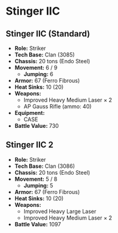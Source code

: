 # Stinger IIC
## Stinger IIC (Standard)
- **Role:** Striker
- **Tech Base:** Clan (3085)
- **Chassis:** 20 tons (Endo Steel)
- **Movement:** 6 / 9
  - **Jumping:** 6
- **Armor:** 67 (Ferro Fibrous)
- **Heat Sinks:** 10 (20)
- **Weapons:**
  - Improved Heavy Medium Laser × 2
  - AP Gauss Rifle (ammo: 40)
- **Equipment:**
  - CASE
- **Battle Value:** 730

## Stinger IIC 2
- **Role:** Striker
- **Tech Base:** Clan (3086)
- **Chassis:** 20 tons (Endo Steel)
- **Movement:** 5 / 8
  - **Jumping:** 5
- **Armor:** 67 (Ferro Fibrous)
- **Heat Sinks:** 10 (20)
- **Weapons:**
  - Improved Heavy Large Laser
  - Improved Heavy Medium Laser × 2
- **Battle Value:** 1097

